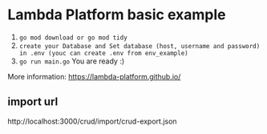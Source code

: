 # Lambda Platform basic example
1. `go mod download or go mod tidy` 
2. `create your Database and Set database (host, username and password) in .env (youc can create .env from env_example)`
3. `go run main.go`
   You are ready :)

More information: https://lambda-platform.github.io/ 

## import url

http://localhost:3000/crud/import/crud-export.json
